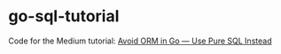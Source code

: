 # go-sql-tutorial

Code for the Medium tutorial: [Avoid ORM in Go — Use Pure SQL Instead](https://medium.com/better-programming/avoid-orm-in-go-use-pure-sql-instead-3ae7f0485b37?sk=f0f564fb1946fe35a218c89a9425adca)
